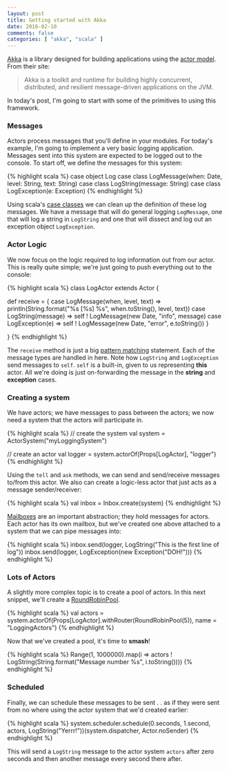 ```yaml
---
layout: post
title: Getting started with Akka
date: 2016-02-10
comments: false
categories: [ "akka", "scala" ]
---
```


[Akka](http://akka.io/) is a library designed for building applications using the [actor model](https://en.wikipedia.org/wiki/Actor_model). From their site:

> Akka is a toolkit and runtime for building highly concurrent, distributed, and resilient message-driven applications on the JVM.

In today's post, I'm going to start with some of the primitives to using this framework.

### Messages

Actors process messages that you'll define in your modules. For today's example, I'm going to implement a very basic logging application. Messages sent into this system are expected to be logged out to the console. To start off, we define the messages for this system:

{% highlight scala %}
case object Log
case class LogMessage(when: Date, level: String, text: String)
case class LogString(message: String)
case class LogException(e: Exception)
{% endhighlight %}

Using scala's [case classes](http://docs.scala-lang.org/tutorials/tour/case-classes.html) we can clean up the definition of these log messages. We have a message that will do general logging `LogMessage`, one that will log a string in `LogString` and one that will dissect and log out an exception object `LogException`.

### Actor Logic

We now focus on the logic required to log information out from our actor. This is really quite simple; we're just going to push everything out to the console:

{% highlight scala %}
class LogActor extends Actor {

  def receive = {
    case LogMessage(when, level, text) => println(String.format("%s [%s] %s", when.toString(), level, text))
    case LogString(message) => self ! LogMessage(new Date, "info", message)
    case LogException(e) => self ! LogMessage(new Date, "error", e.toString())
  }

}
{% endhighlight %}

The `receive` method is just a big [pattern matching](http://docs.scala-lang.org/tutorials/tour/pattern-matching.html) statement. Each of the message types are handled in here. Note how `LogString` and `LogException` send messages to `self`. `self` is a built-in, given to us representing **this** actor. All we're doing is just on-forwarding the message in the **string** and **exception** cases.

### Creating a system

We have actors; we have messages to pass between the actors; we now need a system that the actors will participate in.

{% highlight scala %}
// create the system
val system = ActorSystem("myLoggingSystem")

// create an actor
val logger = system.actorOf(Props[LogActor], "logger")
{% endhighlight %}

Using the `tell` and `ask` methods, we can send and send/receive messages to/from this actor. We also can create a logic-less actor that just acts as a message sender/receiver:

{% highlight scala %}
val inbox = Inbox.create(system)
{% endhighlight %}

[Mailboxes](http://doc.akka.io/docs/akka/current/scala/mailboxes.html) are an important abstraction; they hold messages for actors. Each actor has its own mailbox, but we've created one above attached to a system that we can pipe messages into:

{% highlight scala %}
inbox.send(logger, LogString("This is the first line of log"))
inbox.send(logger, LogException(new Exception("DOH!")))
{% endhighlight %}

### Lots of Actors

A slightly more complex topic is to create a pool of actors. In this next snippet, we'll create a [RoundRobinPool](http://doc.akka.io/japi/akka/2.3.8/akka/routing/RoundRobinPool.html).

{% highlight scala %}
val actors = system.actorOf(Props[LogActor].withRouter(RoundRobinPool(5)), name = "LoggingActors")
{% endhighlight %}

Now that we've created a pool, it's time to **smash**!

{% highlight scala %}
Range(1, 1000000).map(i => actors ! LogString(String.format("Message number %s", i.toString())))
{% endhighlight %}

### Scheduled

Finally, we can schedule these messages to be sent . . as if they were sent from no where using the actor system that we'd created earlier:

{% highlight scala %}
system.scheduler.schedule(0.seconds, 1.second, actors, LogString("Yerrr!"))(system.dispatcher, Actor.noSender)
{% endhighlight %}

This will send a `LogString` message to the actor system `actors` after zero seconds and then another message every second there after.

